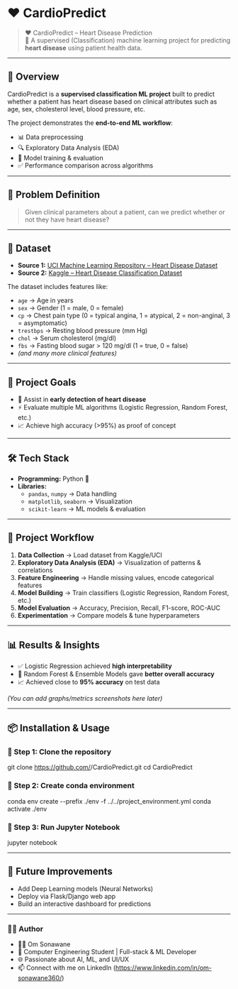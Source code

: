 # ❤️ CardioPredict  
> ❤ CardioPredict – Heart Disease Prediction  
> 🧠 A supervised (Classification) machine learning project for predicting **heart disease** using patient health data.  

---

## 📌 Overview  
CardioPredict is a **supervised classification ML project** built to predict whether a patient has heart disease based on clinical attributes such as age, sex, cholesterol level, blood pressure, etc.  

The project demonstrates the **end-to-end ML workflow**:  
- 📊 Data preprocessing  
- 🔍 Exploratory Data Analysis (EDA)  
- 🤖 Model training & evaluation  
- ✅ Performance comparison across algorithms  

---

## 🧩 Problem Definition  
> Given clinical parameters about a patient, can we predict whether or not they have heart disease?  

---

## 📂 Dataset  
- **Source 1:** [UCI Machine Learning Repository – Heart Disease Dataset](https://archive.ics.uci.edu/ml/datasets/heart+Disease)  
- **Source 2:** [Kaggle – Heart Disease Classification Dataset](https://www.kaggle.com/datasets/sumaiyatasmeem/heart-disease-classification-dataset)  

The dataset includes features like:  
- `age` → Age in years  
- `sex` → Gender (1 = male, 0 = female)  
- `cp` → Chest pain type (0 = typical angina, 1 = atypical, 2 = non-anginal, 3 = asymptomatic)  
- `trestbps` → Resting blood pressure (mm Hg)  
- `chol` → Serum cholesterol (mg/dl)  
- `fbs` → Fasting blood sugar > 120 mg/dl (1 = true, 0 = false)  
- *(and many more clinical features)*  

---

## 🎯 Project Goals  
- 🏥 Assist in **early detection of heart disease**  
- ⚡ Evaluate multiple ML algorithms (Logistic Regression, Random Forest, etc.)  
- 📈 Achieve high accuracy (>95%) as proof of concept  

---

## 🛠️ Tech Stack  
- **Programming:** Python 🐍  
- **Libraries:**  
  - `pandas`, `numpy` → Data handling  
  - `matplotlib`, `seaborn` → Visualization  
  - `scikit-learn` → ML models & evaluation  

---

## 🚀 Project Workflow  
1. **Data Collection** → Load dataset from Kaggle/UCI  
2. **Exploratory Data Analysis (EDA)** → Visualization of patterns & correlations  
3. **Feature Engineering** → Handle missing values, encode categorical features  
4. **Model Building** → Train classifiers (Logistic Regression, Random Forest, etc.)  
5. **Model Evaluation** → Accuracy, Precision, Recall, F1-score, ROC-AUC  
6. **Experimentation** → Compare models & tune hyperparameters  

---

## 📊 Results & Insights  
- ✅ Logistic Regression achieved **high interpretability**  
- 🌳 Random Forest & Ensemble Models gave **better overall accuracy**  
- 📈 Achieved close to **95% accuracy** on test data  

*(You can add graphs/metrics screenshots here later)*  

---

## 📦 Installation & Usage  

### 🔹 Step 1: Clone the repository  

git clone https://github.com/<your-username>/CardioPredict.git
cd CardioPredict

### 🔹 Step 2: Create conda environment
conda env create --prefix ./env -f ../../project_environment.yml
conda activate ./env

### 🔹 Step 3: Run Jupyter Notebook
jupyter notebook

---

## 📜 Future Improvements
- Add Deep Learning models (Neural Networks)
- Deploy via Flask/Django web app
- Build an interactive dashboard for predictions

---

### 🧑‍💻 Author
- 👨‍🎓 Om Sonawane
- 💼 Computer Engineering Student | Full-stack & ML Developer
- 🌐 Passionate about AI, ML, and UI/UX
- 📫 Connect with me on LinkedIn (https://www.linkedin.com/in/om-sonawane360/)

